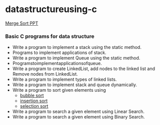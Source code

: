 # datastructureusing-c
[Merge Sort PPT](https://1drv.ms/p/s!AnXkbtEEfj3XhgOkAYuybWlXlDae?e=fFNmtq)
### Basic C programs for data structure 

* Write a program to implement a stack using the static method.
* Programs to implement applications of stack. 
* Write a program to implement Queue using the static method. 
* Programstoimplementapplicationsofqueue. 
* Write a program to create LinkedList, add nodes to the linked list and Remove nodes from LinkedList. 
* Write a program to implement types of linked lists. 
* Write a program to implement stack and queue dynamically. 
* Write a program to sort given elements using
   * [bubble sort](https://github.com/imprasadpatil/datastructureusing-c/blob/main/bubblesort.c)
   * [insertion sort](https://github.com/imprasadpatil/datastructureusing-c/blob/main/insertion.c)
   * [selection sort](https://github.com/imprasadpatil/datastructureusing-c/blob/main/selection.c)
* Write a program to search a given element using Linear Search. 
* Write a program to search a given element using Binary Search.

